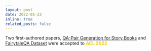 ```yaml
---
layout: post
date: 2022-05-22
inline: true
related_posts: false
---
```


Two first-authored papers, [QA-Pair Generation for Story Books](https://aclanthology.org/2022.acl-long.54/) and [FairytaleQA Dataset](https://aclanthology.org/2022.acl-long.34/) were accepted to **<span style="color:#edc707">ACL 2022</span>**